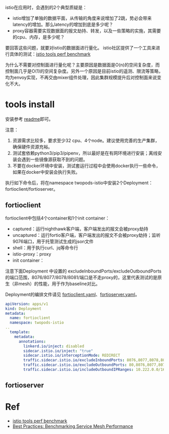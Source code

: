 
istio在应用时，会遇到的2个典型质疑是：

- istio增加了单独的数据平面，从传输的角度来说增加了2跳，势必会带来latency的增加。那么latency的增加到底是多少呢？
- proxy容器需要实现数据面的报文劫持、转发，以及一些策略的实施，其需要的cpu、内存，是多少呢？

要回答这些问题，就要对istio的数据面进行量化。
istio社区提供了一个工具来进行具体的测试：[istio tools perf benchmark](https://github.com/istio/tools/tree/master/perf/benchmark)

为什么不需要对控制面进行量化呢？主要原因是数据面是O(n)的空间复杂度，而控制面几乎是O(1)的空间复杂度。另外一个原因是目前istio的遥测、限流等策略，均为envoy实现，不再交由mixer组件处理，因此集群规模提升后对控制面来说变化不大。

# tools install 
安装参考 [readme](https://github.com/istio/tools/tree/master/perf/benchmark)即可。

注意：
1. 资源需求比较多，要求至少32 cpu、4个node。建议使用完善的生产集群，确保硬件资源充裕。
2. 测试套依赖python3/pip3/pipenv，所以最好是在有网环境进行安装；离线安装会遇到一些镜像源获取不到的问题。
3. 不要在docker环境中安装，测试套运行过程中会使用docker执行一些命令，如果在docker中安装会执行失败。

执行如下命令后，将在namespace twopods-istio中安装2个Deployment：fortioclient/fortioserver。

## fortioclient

fortioclient中包括4个container和1个init container：

- captured：运行nighthawk客户端，客户端发出的报文会被proxy劫持
- uncaptured：运行fortio客户端，客户端发出的报文不会被proxy劫持；监听9076端口，用于托管测试生成的json文件
- shell：用于执行curl、jq等命令行
- istio-proxy：proxy
- init container：

注意下面Deployment 中设置的 excludeInboundPorts/excludeOutboundPorts的端口范围，8076/8077/8078/8081/端口是不走proxy的，这里代表测试的是原生（非mesh）的性能，用于作为baseline对比。

Deployment的编排文件请见 [fortioclient.yaml](fortioclient.yaml)、[fortioserver.yaml](fortioserver.yaml)。

```yaml
apiVersion: apps/v1
kind: Deployment
metadata:
  name: fortioclient
  namespace: twopods-istio
..
  template:
    metadata:
      annotations:
        linkerd.io/inject: disabled
        sidecar.istio.io/inject: "true"
        sidecar.istio.io/interceptionMode: REDIRECT
        traffic.sidecar.istio.io/excludeInboundPorts: 8076,8077,8078,8081,9999
        traffic.sidecar.istio.io/excludeOutboundPorts: 80,8076,8077,8078,8081
        traffic.sidecar.istio.io/includeOutboundIPRanges: 10.222.0.0/16
```

## fortioserver




















# Ref

- [istio tools perf benchmark](https://github.com/istio/tools/tree/master/perf/benchmark)
- [Best Practices: Benchmarking Service Mesh Performance](https://istio.io/latest/blog/2019/performance-best-practices/)

